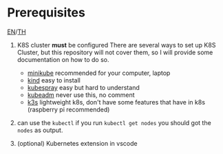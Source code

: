 # Prerequisites

[EN](./README-EN.md)/[TH](./README.md)

1.  K8S cluster **must** be configured
    There are several ways to set up K8S Cluster, but this repository will not cover them, so I will provide some documentation on how to do so. 
    - [minikube](https://www.digitalocean.com/community/tutorials/how-to-use-minikube-for-local-kubernetes-development-and-testing) recommended for your computer, laptop
    - [kind](https://kind.sigs.k8s.io/docs/user/quick-start/) easy to install
    - [kubespray](https://github.com/kubernetes-sigs/kubespray) easy but hard to understand
    - [kubeadm](https://kubernetes.io/docs/setup/production-environment/tools/kubeadm/create-cluster-kubeadm/) never use this, no comment
    - [k3s](https://docs.k3s.io/installation) lightweight k8s, don't have some features that have in k8s (raspberry pi recommended)
2.  can use the `kubectl` 
    if you run `kubectl get nodes` you should got the `nodes` as output.

3. (optional) Kubernetes extension in vscode